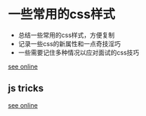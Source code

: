 # 一些常用的css样式

- 总结一些常用的css样式，方便复制
- 记录一些css的新属性和一点奇技淫巧
- 一些需要记住多种情况以应对面试的css技巧

<a href="https://qishaoxuan.github.io/css_tricks/" target="_blank">see online</a>

## js tricks
<a href="https://qishaoxuan.github.io/js_tricks/" target="_blank">see online</a>
